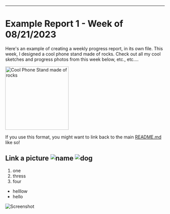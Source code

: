 ---
# Example Report 1 - Week of 08/21/2023 #
Here's an example of creating a weekly progress report, in its own file. 
This week, I designed a cool phone stand made of rocks. Check out all my cool sketches and progress photos from this week below, etc., etc....

<img width="200" alt="Cool Phone Stand made of rocks" src="https://github.com/s-almeda/tdf-template-repo/assets/21287693/bc2f1864-af5a-456d-9a71-e1d80d51190c">

If you use this format, you might want to link back to the main [README.md](../README.md) like so!

Link a picture 
![name]()
![dog](https://www.google.com/url?sa=i&url=https%3A%2F%2Fwww.goodhousekeeping.com%2Flife%2Fpets%2Fg4531%2Fcutest-dog-breeds%2F&psig=AOvVaw1CY8rwuGHiavQq8-CaOiqH&ust=1693357071750000&source=images&cd=vfe&opi=89978449&ved=0CBAQjRxqFwoTCNC0x-fUgIEDFQAAAAAdAAAAABAE)
--
1. one
2. thress
3. four

- helllow
- hello

![Screenshot](../08-31/image1.png)
